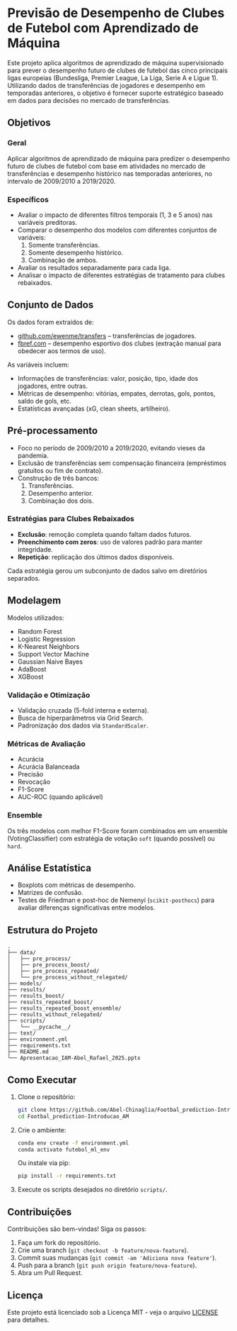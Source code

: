 # Previsão de Desempenho de Clubes de Futebol com Aprendizado de Máquina

Este projeto aplica algoritmos de aprendizado de máquina supervisionado para prever o desempenho futuro de clubes de futebol das cinco principais ligas europeias (Bundesliga, Premier League, La Liga, Serie A e Ligue 1). Utilizando dados de transferências de jogadores e desempenho em temporadas anteriores, o objetivo é fornecer suporte estratégico baseado em dados para decisões no mercado de transferências.

## Objetivos

### Geral
Aplicar algoritmos de aprendizado de máquina para predizer o desempenho futuro de clubes de futebol com base em atividades no mercado de transferências e desempenho histórico nas temporadas anteriores, no intervalo de 2009/2010 a 2019/2020.

### Específicos
- Avaliar o impacto de diferentes filtros temporais (1, 3 e 5 anos) nas variáveis preditoras.
- Comparar o desempenho dos modelos com diferentes conjuntos de variáveis:
  1. Somente transferências.
  2. Somente desempenho histórico.
  3. Combinação de ambos.
- Avaliar os resultados separadamente para cada liga.
- Analisar o impacto de diferentes estratégias de tratamento para clubes rebaixados.

## Conjunto de Dados

Os dados foram extraídos de:
- [github.com/ewenme/transfers](https://github.com/ewenme/transfers) – transferências de jogadores.
- [fbref.com](https://fbref.com) – desempenho esportivo dos clubes (extração manual para obedecer aos termos de uso).

As variáveis incluem:
- Informações de transferências: valor, posição, tipo, idade dos jogadores, entre outras.
- Métricas de desempenho: vitórias, empates, derrotas, gols, pontos, saldo de gols, etc.
- Estatísticas avançadas (xG, clean sheets, artilheiro).

## Pré-processamento

- Foco no período de 2009/2010 a 2019/2020, evitando vieses da pandemia.
- Exclusão de transferências sem compensação financeira (empréstimos gratuitos ou fim de contrato).
- Construção de três bancos:
  1. Transferências.
  2. Desempenho anterior.
  3. Combinação dos dois.

### Estratégias para Clubes Rebaixados
- **Exclusão**: remoção completa quando faltam dados futuros.
- **Preenchimento com zeros**: uso de valores padrão para manter integridade.
- **Repetição**: replicação dos últimos dados disponíveis.

Cada estratégia gerou um subconjunto de dados salvo em diretórios separados.

## Modelagem

Modelos utilizados:
- Random Forest
- Logistic Regression
- K-Nearest Neighbors
- Support Vector Machine
- Gaussian Naive Bayes
- AdaBoost
- XGBoost

### Validação e Otimização
- Validação cruzada (5-fold interna e externa).
- Busca de hiperparâmetros via Grid Search.
- Padronização dos dados via `StandardScaler`.

### Métricas de Avaliação
- Acurácia
- Acurácia Balanceada
- Precisão
- Revocação
- F1-Score
- AUC-ROC (quando aplicável)

### Ensemble
Os três modelos com melhor F1-Score foram combinados em um ensemble (VotingClassifier) com estratégia de votação `soft` (quando possível) ou `hard`.

## Análise Estatística

- Boxplots com métricas de desempenho.
- Matrizes de confusão.
- Testes de Friedman e post-hoc de Nemenyi (`scikit-posthocs`) para avaliar diferenças significativas entre modelos.

## Estrutura do Projeto

```
.
├── data/
│   ├── pre_process/
│   ├── pre_process_boost/
│   ├── pre_process_repeated/
│   └── pre_process_without_relegated/
├── models/
├── results/
├── results_boost/
├── results_repeated_boost/
├── results_repeated_boost_ensemble/
├── results_without_relegated/
├── scripts/
│   └── __pycache__/
├── text/
├── environment.yml
├── requirements.txt
├── README.md
└── Apresentacao_IAM-Abel_Rafael_2025.pptx
```

## Como Executar

1. Clone o repositório:
   ```bash
   git clone https://github.com/Abel-Chinaglia/Footbal_prediction-Introducao_AM.git
   cd Footbal_prediction-Introducao_AM
   ```

2. Crie o ambiente:
   ```bash
   conda env create -f environment.yml
   conda activate futebol_ml_env
   ```

   Ou instale via pip:
   ```bash
   pip install -r requirements.txt
   ```

3. Execute os scripts desejados no diretório `scripts/`.


## Contribuições
Contribuições são bem-vindas! Siga os passos:
1. Faça um fork do repositório.
2. Crie uma branch (`git checkout -b feature/nova-feature`).
3. Commit suas mudanças (`git commit -am 'Adiciona nova feature'`).
4. Push para a branch (`git push origin feature/nova-feature`).
5. Abra um Pull Request.

## Licença
Este projeto está licenciado sob a Licença MIT - veja o arquivo [LICENSE](LICENSE) para detalhes.
